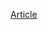 [Article](https://github.com/meteahmetyakar/Users-Preferred-Style-in-Chatbots-A-Research-and-Analysis/blob/main/Users%20Preferred%20Style%20in%20Chatbots%20A%20Research%20and%20Analysis.pdf?raw=true)

